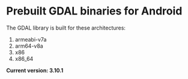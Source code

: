 # Prebuilt GDAL binaries for Android

The GDAL library is built for these architectures:

1. armeabi-v7a
2. arm64-v8a
3. x86
4. x86_64

**Current version: 3.10.1**
